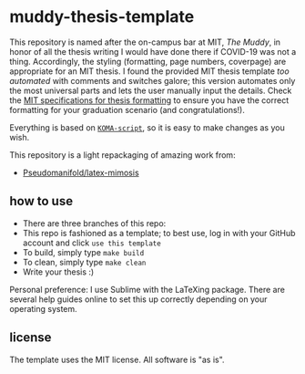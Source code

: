 # muddy-thesis-template

This repository is named after the on-campus bar at MIT, _The Muddy_, in honor of all the thesis writing I would have done there if COVID-19 was not a thing. Accordingly, the styling (formatting, page numbers, coverpage) are appropriate for an MIT thesis. I found the provided MIT thesis template _too automated_ with comments and switches galore; this version automates only the most universal parts and lets the user manually input the details. Check the [MIT specifications for thesis formatting](https://libraries.mit.edu/distinctive-collections/thesis-specs/#format) to ensure you have the correct formatting for your graduation scenario (and congratulations!).

Everything is based on [`KOMA-script`](https://ctan.org/pkg/koma-script?lang=en), so it is easy to make changes as you wish.

This repository is a light repackaging of amazing work from:
- [Pseudomanifold/latex-mimosis](https://github.com/Pseudomanifold/latex-mimosis)

## how to use
- There are three branches of this repo:
- This repo is fashioned as a template; to best use, log in with your GitHub account and click `use this template`
- To build, simply type `make build`
- To clean, simply type `make clean`
- Write your thesis :)

Personal preference: I use Sublime with the LaTeXing package. There are several help guides online to set this up correctly depending on your operating system.

## license

The template uses the MIT license. All software is "as is".
